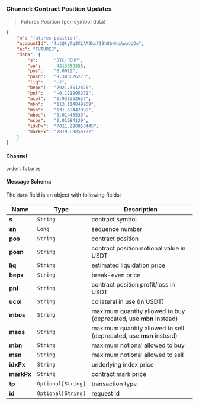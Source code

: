 ### Channel: Contract Position Updates

> Futures Position (per-symbol data)

```json
{
    "m": "futures-position",
    "accountId": "futQtyfq8XLAA9kcf19h8bXHbAwwoqDo",
    "ac": "FUTURES",
    "data": {
        "s":      "BTC-PERP",
        "sn":      4313059355,
        "pos":    "0.0012",
        "posn":   "9.383626273",
        "liq":    "-1",
        "bepx":   "7921.3512875",
        "pnl":    "-0.121995271",
        "ucol":   "0.938362627",
        "mbn":    "113.114849969",
        "msn":    "131.69442999",
        "mbos":   "0.01446539",
        "msos":   "0.01684139",
        "idxPx":  "7811.290850445",
        "markPx": "7819.68856122"
    }
}
```

#### Channel

`order:futures` 


#### Message Schema

The `data` field is an object with following fields: 

 Name      | Type      | Description
---------- | --------- | ----------------------------------------
**s**      | `String`  | contract symbol 
**sn**     | `Long`    | sequence number 
**pos**    | `String`  | contract position
**posn**   | `String`  | contract position notional value in USDT
**liq**    | `String`  | estimated liquidation price
**bepx**   | `String`  | break-even price
**pnl**    | `String`  | contract position profit/loss in USDT
**ucol**   | `String`  | collateral in use (in USDT)
**mbos**   | `String`  | maximum quantity allowed to buy (deprecated, use **mbn** instead)
**msos**   | `String`  | maximum quantity allowed to sell (deprecated, use **msn** instead)
**mbn**    | `String`  | maximum notional allowed to buy
**msn**    | `String`  | maximum notional allowed to sell
**idxPx**  | `String`  | underlying index price
**markPx** | `String`  | contract mark price
**tp**     | `Optional[String]` | transaction type 
**id**     | `Optional[String]` | request Id 
